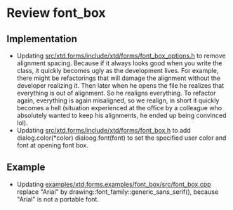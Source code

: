 # Review font_box

## Implementation

* Updating [src/xtd.forms/include/xtd/forms/font_box_options.h](../../../src/xtd.forms/include/xtd/forms/font_box_options.h) to remove alignment spacing. Because if it always looks good when you write the class, it quickly becomes ugly as the development lives. For example, there might be refactorings that will damage the alignment without the developer realizing it. Then later when he opens the file he realizes that everything is out of alignment. So he realigns everything. To refactor again, everything is again misaligned, so we realign, in short it quickly becomes a hell (situation experienced at the office by a colleague who absolutely wanted to keep his alignments, he ended up being convinced lol).
* Updating [src/xtd.forms/include/xtd/forms/font_box.h](../../../src/xtd.forms/include/xtd/forms/font_box.h) to add dialog.color(*color) dialoog.font(font) to set the specified user color and font at opening font box.

## Example

* Updating [examples/xtd.forms.examples/font_box/src/font_box.cpp](../../../eexamples/xtd.forms.examples/font_box/src/font_box.cpp) replace "Arial" by drawing::font_family::generic_sans_serif(), because "Arial" is not a portable font.
